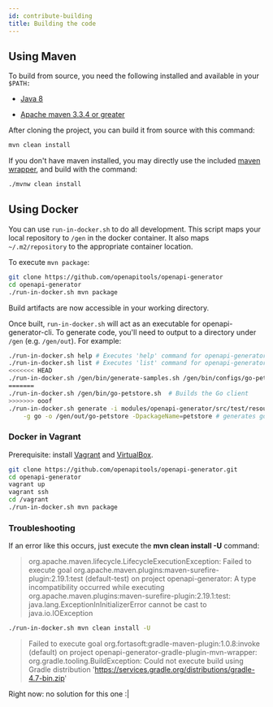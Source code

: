 ```yaml
---
id: contribute-building
title: Building the code
---
```


## Using Maven

To build from source, you need the following installed and available in your `$PATH:`

* [Java 8](https://java.oracle.com)

* [Apache maven 3.3.4 or greater](https://maven.apache.org/)

After cloning the project, you can build it from source with this command:

```bash
mvn clean install
```

If you don't have maven installed, you may directly use the included [maven wrapper](https://github.com/takari/maven-wrapper), and build with the command:

```bash
./mvnw clean install
```

## Using Docker

You can use `run-in-docker.sh` to do all development. This script maps your local repository to `/gen`
in the docker container. It also maps `~/.m2/repository` to the appropriate container location.

To execute `mvn package`:

```bash
git clone https://github.com/openapitools/openapi-generator
cd openapi-generator
./run-in-docker.sh mvn package
```

Build artifacts are now accessible in your working directory.

Once built, `run-in-docker.sh` will act as an executable for openapi-generator-cli. To generate code, you'll need to output to a directory under `/gen` (e.g. `/gen/out`). For example:

```bash
./run-in-docker.sh help # Executes 'help' command for openapi-generator-cli
./run-in-docker.sh list # Executes 'list' command for openapi-generator-cli
<<<<<<< HEAD
./run-in-docker.sh /gen/bin/generate-samples.sh /gen/bin/configs/go-petstore.yaml  # Builds the Go client
=======
./run-in-docker.sh /gen/bin/go-petstore.sh  # Builds the Go client
>>>>>>> ooof
./run-in-docker.sh generate -i modules/openapi-generator/src/test/resources/2_0/petstore.yaml \
    -g go -o /gen/out/go-petstore -DpackageName=petstore # generates go client, outputs locally to ./out/go-petstore
```

### Docker in Vagrant

Prerequisite: install [Vagrant](https://www.vagrantup.com/downloads.html) and [VirtualBox](https://www.virtualbox.org/wiki/Downloads).

```bash
git clone https://github.com/openapitools/openapi-generator.git
cd openapi-generator
vagrant up
vagrant ssh
cd /vagrant
./run-in-docker.sh mvn package
```

### Troubleshooting

If an error like this occurs, just execute the **mvn clean install -U** command:

> org.apache.maven.lifecycle.LifecycleExecutionException: Failed to execute goal org.apache.maven.plugins:maven-surefire-plugin:2.19.1:test (default-test) on project openapi-generator: A type incompatibility occurred while executing org.apache.maven.plugins:maven-surefire-plugin:2.19.1:test: java.lang.ExceptionInInitializerError cannot be cast to java.io.IOException

```bash
./run-in-docker.sh mvn clean install -U
```

> Failed to execute goal org.fortasoft:gradle-maven-plugin:1.0.8:invoke (default) on project openapi-generator-gradle-plugin-mvn-wrapper: org.gradle.tooling.BuildException: Could not execute build using Gradle distribution 'https://services.gradle.org/distributions/gradle-4.7-bin.zip'

Right now: no solution for this one :|
